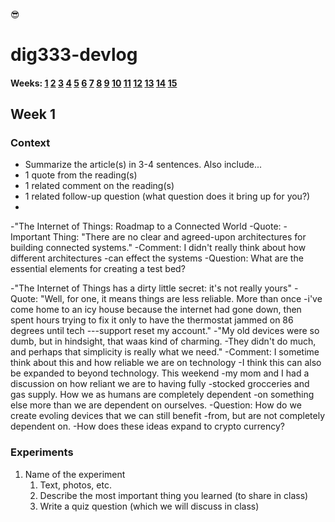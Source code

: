 😎
# dig333-devlog

#### Weeks: [1](#week-1) [2](#week-2) [3](#week-3) [4](#week-4) [5](#week-5) [6](#week-6) [7](#week-7) [8](#week-8) [9](#week-9) [10](#week-10) [11](#week-11) [12](#week-12) [13](#week-13) [14](#week-14) [15](#week-15)










<!--
BELOW IS A WEEKLY TEMPLATE. COPY/PASTE IT TO ADD A WEEK. SEE ASSIGNMENTS FOR DETAILS 
https://docs.google.com/document/d/1PAoPz-3vDPFWS5q9RHRb-dC7T4earpFXJW8w6v9wfZ0/edit
-->



## Week 1

### Context

- Summarize the article(s) in 3-4 sentences. Also include...
- 1 quote from the reading(s)
- 1 related comment on the reading(s)
- 1 related follow-up question (what question does it bring up for you?)
- 

-"The Internet of Things: Roadmap to a Connected World
-Quote:
-Important Thing: "There are no clear and agreed-upon architectures for building connected systems."
-Comment: I didn't really think about how different architectures
-can effect the systems
-Question: What are the essential elements for creating a test bed?

-"The Internet of Things has a dirty little secret: it's not really yours"
-Quote: "Well, for one, it means things are less reliable. More than once
-i've come home to an icy house because the internet had gone down, then spent hours trying to fix it only to have the thermostat jammed on 86 degrees until tech ---support reset my account."
-"My old devices were so dumb, but in hindsight, that waas kind of charming.
-They didn't do much, and perhaps that simplicity is really what we need."
-Comment: I sometime think about this and how reliable we are on technology
-I think this can also be expanded to beyond technology. This weekend
-my mom and I had a discussion on how reliant we are to having fully 
-stocked grocceries and gas supply. How we as humans are completely dependent
-on something else more than we are dependent on ourselves.
-Question: How do we create evoling devices that we can still benefit
-from, but are not completely dependent on.
-How does these ideas expand to crypto currency?



### Experiments

<!-- List each Platt experiment / Monk recipe outcome, adding notes, photos, schematics, captions to show your work. -->

1. Name of the experiment
    1. Text, photos, etc.
    1. Describe the most important thing you learned (to share in class)
    1. Write a quiz question (which we will discuss in class)
